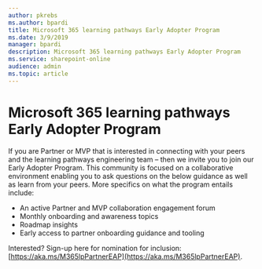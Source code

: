 ```yaml
---
author: pkrebs
ms.author: bpardi
title: Microsoft 365 learning pathways Early Adopter Program
ms.date: 3/9/2019
manager: bpardi
description: Microsoft 365 learning pathways Early Adopter Program
ms.service: sharepoint-online
audience: admin
ms.topic: article
---
```


# Microsoft 365 learning pathways Early Adopter Program

If you are Partner or MVP that is interested in connecting with your peers and the learning pathways engineering team – then we invite you to join our Early Adopter Program. This community is focused on a collaborative environment enabling you to ask questions on the below guidance as well as learn from your peers. More specifics on what the program entails include:  
- An active Partner and MVP collaboration engagement forum 
- Monthly onboarding and awareness topics 
- Roadmap insights 
- Early access to partner onboarding guidance and tooling 

Interested? Sign-up here for nomination for inclusion: [https://aka.ms/M365lpPartnerEAP](https://aka.ms/M365lpPartnerEAP).   
